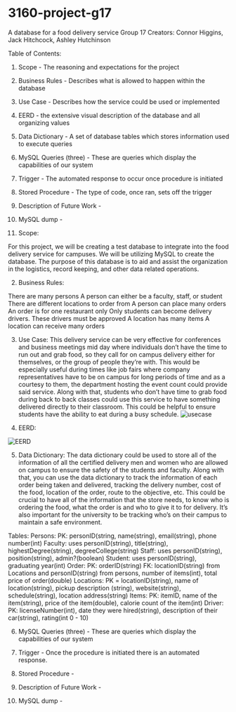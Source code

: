 # 3160-project-g17
A database for a food delivery service
Group 17 Creators: Connor Higgins, Jack Hitchcock, Ashley Hutchinson

Table of Contents:

1. Scope - The reasoning and expectations for the project
2. Business Rules - Describes what is allowed to happen within the database
3. Use Case - Describes how the service could be used or implemented
4. EERD - the extensive visual description of the database and all organizing values
5. Data Dictionary - A set of database tables which stores information used to execute queries
6. MySQL Queries (three) - These are queries which display the capabilities of our system 
7. Trigger - The automated response to occur once procedure is initiated
8. Stored Procedure - The type of code, once ran, sets off the trigger
9. Description of Future Work - 
10. MySQL dump - 

1. Scope: 

For this project, we will be creating a test database to integrate into the food delivery service for campuses. We will be utilizing MySQL to create the database. The purpose of this database is to aid and assist the organization in the logistics, record keeping, and other data related operations.

2. Business Rules:

There are many persons
A person can either be a faculty, staff, or student
There are different locations to order from
A person can place many orders
An order is for one restaurant only
Only students can become delivery drivers. These drivers must be approved
A location has many items
A location can receive many orders

3. Use Case: 
	This delivery service can be very effective for conferences and business meetings mid day where individuals don’t have the time to run out and grab food, so they call for on campus delivery either for themselves, or the group of people they’re with. This would be especially useful during times like job fairs where company representatives have to be on campus for long periods of time and as a courtesy to them, the department hosting the event count could provide said service. Along with that, students who don’t have time to grab food during back to back classes could use this service to have something delivered directly to their classroom. This could be helpful to ensure students have the ability to eat during a busy schedule.
![usecase](https://user-images.githubusercontent.com/46718667/78734337-ffbbe700-7915-11ea-988a-d1167049d574.JPG)

4. EERD:

![EERD](https://user-images.githubusercontent.com/46718667/78734299-e9ae2680-7915-11ea-82e4-74d29d0c03ad.JPG)

5. Data Dictionary: 
The data dictionary could be used to store all of the information of all the certified delivery men and women who are allowed on campus to ensure the safety of the students and faculty. Along with that, you can use the data dictionary to track the information of each order being taken and delivered, tracking the delivery number, cost of the food, location of the order, route to the objective, etc. This could be crucial to have all of the information that the store needs, to know who is ordering the food, what the order is and who to give it to for delivery. It’s also important for the university to be tracking who’s on their campus to maintain a safe environment.

Tables: 
Persons: PK: personID(string, name(string), email(string), phone number(int)
Faculty: uses personID(string), title(string), highestDegree(string), degreeCollege(string)
Staff: uses personID(string), position(string), admin?(boolean)
Student: uses personID(string), graduating year(int)
Order: PK: orderID(string) FK: locationID(string) from Locations and personID(string) from persons, number of items(int), total price of order(double)
Locations: PK = locationID(string), name of location(string), pickup description (string), website(string), schedule(string), location address(string)
Items: PK: itemID, name of the item(string), price of the item(double), calorie count of the item(int)
Driver: PK: licenseNumber(int), date they were hired(string), description of their car(string), rating(int 0 - 10)

6. MySQL Queries (three) - These are queries which display the capabilities of our system 

7. Trigger - Once the procedure is initiated there is an automated response. 

8. Stored Procedure - 

9. Description of Future Work - 

10. MySQL dump - 

